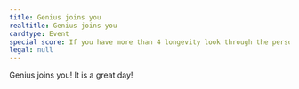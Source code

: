 ```yaml
---
title: Genius joins you
realtitle: Genius joins you
cardtype: Event
special score: If you have more than 4 longevity look through the personality deck until you reach a 'genius' of any type, they join you for free, but need to be sustained. Shuffle the cards you saw until reaching the genius back into the deck.
legal: null
---
```


Genius joins you! It is a great day! 
